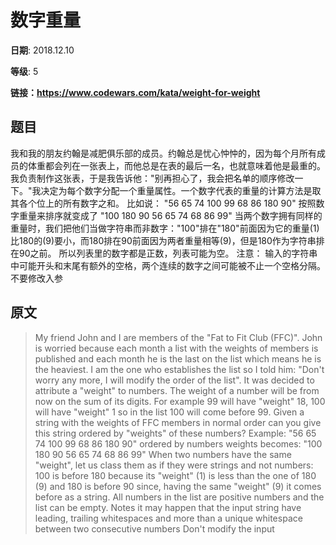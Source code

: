 # 数字重量

**日期**: 2018.12.10

**等级**: 5

**链接：https://www.codewars.com/kata/weight-for-weight**

## 题目
我和我的朋友约翰是减肥俱乐部的成员。约翰总是忧心忡忡的，因为每个月所有成员的体重都会列在一张表上，而他总是在表的最后一名，也就意味着他是最重的。我负责制作这张表，于是我告诉他："别再担心了，我会把名单的顺序修改一下。"我决定为每个数字分配一个重量属性。一个数字代表的重量的计算方法是取其各个位上的所有数字之和。
比如说：
"56 65 74 100 99 68 86 180 90" 按照数字重量来排序就变成了 "100 180 90 56 65 74 68 86 99"
当两个数字拥有同样的重量时，我们把他们当做字符串而非数字："100"排在"180"前面因为它的重量(1)比180的(9)要小，而180排在90前面因为两者重量相等(9)，但是180作为字符串排在90之前。
所以列表里的数字都是正数，列表可能为空。
注意：
输入的字符串中可能开头和末尾有额外的空格，两个连续的数字之间可能被不止一个空格分隔。
不要修改入参


## 原文

> My friend John and I are members of the "Fat to Fit Club (FFC)". John is worried because each month a list with the weights of members is published and each month he is the last on the list which means he is the heaviest.
I am the one who establishes the list so I told him: "Don't worry any more, I will modify the order of the list". It was decided to attribute a "weight" to numbers. The weight of a number will be from now on the sum of its digits.
For example 99 will have "weight" 18, 100 will have "weight" 1 so in the list 100 will come before 99. Given a string with the weights of FFC members in normal order can you give this string ordered by "weights" of these numbers?
Example:
"56 65 74 100 99 68 86 180 90" ordered by numbers weights becomes: "100 180 90 56 65 74 68 86 99"
When two numbers have the same "weight", let us class them as if they were strings and not numbers: 100 is before 180 because its "weight" (1) is less than the one of 180 (9) and 180 is before 90 since, having the same "weight" (9) it comes before as a string.
All numbers in the list are positive numbers and the list can be empty.
Notes
it may happen that the input string have leading, trailing whitespaces and more than a unique whitespace between two consecutive numbers
Don't modify the input
